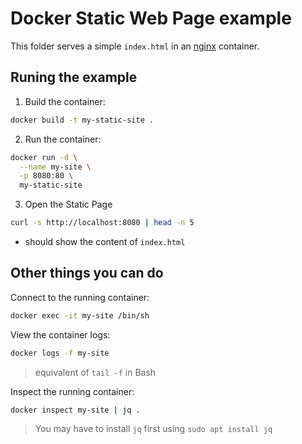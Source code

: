 # Docker Static Web Page example

This folder serves a simple `index.html` in an [nginx](https://hub.docker.com/_/nginx) container.

## Runing the example

1. Build the container:

```bash
docker build -t my-static-site .
```

2. Run the container:

```bash
docker run -d \
  --name my-site \
  -p 8080:80 \
  my-static-site
```

3. Open the Static Page

```bash
curl -s http://localhost:8080 | head -n 5
```

- should show the content of `index.html`

## Other things you can do

Connect to the running container:

```bash
docker exec -it my-site /bin/sh
```

View the container logs:

```bash
docker logs -f my-site
```

> equivalent of `tail -f` in Bash

Inspect the running container:

```bash
docker inspect my-site | jq .
```

> You may have to install `jq` first using `sudo apt install jq`
